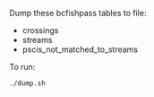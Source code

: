 Dump these bcfishpass tables to file:

- crossings
- streams
- pscis_not_matched_to_streams

To run:

    ./dump.sh
